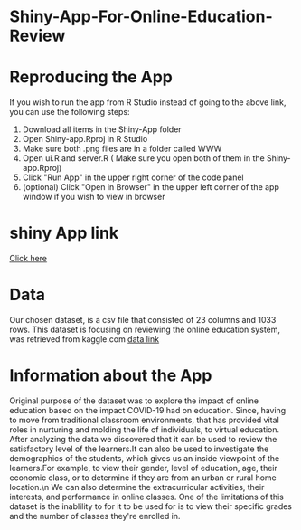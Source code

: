 # Shiny-App-For-Online-Education-Review

# Reproducing the App
If you wish to run the app from R Studio instead of going to the above link, you can use the following steps:
1. Download all items in the Shiny-App folder
2. Open Shiny-app.Rproj in R Studio
3. Make sure both .png files are in a folder called WWW
4. Open ui.R and server.R ( Make sure you open both of them in the Shiny-app.Rproj)
5. Click "Run App" in the upper right corner of the code panel
6. (optional) Click "Open in Browser" in the upper left corner of the app window if you wish to view in browser

# shiny App link 
[Click here](https://johg5f-abhijith-chigurupati.shinyapps.io/Online_Education_Review/?_ga=2.50206502.1434378381.1651526430-2121356209.1648505804)

# Data
Our chosen dataset, is a csv file that consisted of 23 columns and 1033 rows. This dataset is focusing on reviewing the online education system, was retrieved from kaggle.com
[data link](https://www.kaggle.com/datasets/sujaradha/online-education-system-review?select=ONLINE+EDUCATION+SYSTEM+REVIEW.csv)

# Information about the App
Original purpose of the dataset was to explore the impact of online education based on the impact COVID-19 had on education. Since, having to move from traditional classroom environments, that has provided vital roles in nurturing and molding the life of individuals, to virtual education. After analyzing the data we discovered that it can be used to review the satisfactory level of the learners.It can also be used to investigate the demographics of the students, which gives us an inside viewpoint of the learners.For example, to view their gender, level of education, age, their economic class, or to determine if they are from an urban or rural home location.\n
We can also determine the extracurricular activities, their interests, and performance in online classes. One of the limitations of this dataset is the inablility to for it to be used for is to view their specific grades and the number of classes they're enrolled in.



